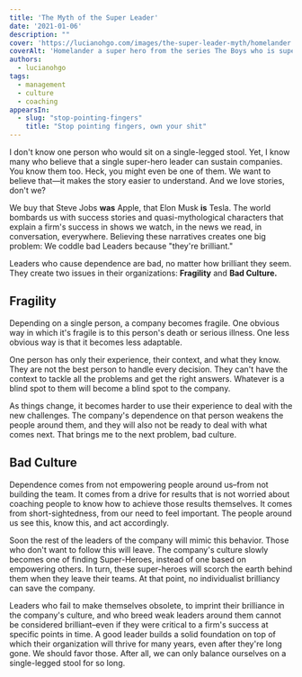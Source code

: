 ```yaml
---
title: 'The Myth of the Super Leader'
date: '2021-01-06'
description: ""
cover: 'https://lucianohgo.com/images/the-super-leader-myth/homelander.jpg'
coverAlt: 'Homelander a super hero from the series The Boys who is super powerful, but evil'
authors:
  - lucianohgo
tags:
  - management
  - culture
  - coaching
appearsIn:
  - slug: "stop-pointing-fingers"
    title: "Stop pointing fingers, own your shit"
---
```


I don't know one person who would sit on a single-legged stool. Yet, I know many who believe that a single super-hero leader can sustain companies. You know them too. Heck, you might even be one of them. We want to believe that—it makes the story easier to understand. And we love stories, don't we?

We buy that Steve Jobs **was** Apple, that Elon Musk **is** Tesla. The world bombards us with success stories and quasi-mythological characters that explain a firm's success in shows we watch, in the news we read, in conversation, everywhere. Believing these narratives creates one big problem: We coddle bad Leaders because "they're brilliant."

Leaders who cause dependence are bad, no matter how brilliant they seem. They create two issues in their organizations: **Fragility** and **Bad Culture.**

## Fragility

Depending on a single person, a company becomes fragile. One obvious way in which it's fragile is to this person's death or serious illness. One less obvious way is that it becomes less adaptable.

One person has only their experience, their context, and what they know. They are not the best person to handle every decision. They can't have the context to tackle all the problems and get the right answers. Whatever is a blind spot to them will become a blind spot to the company.

As things change, it becomes harder to use their experience to deal with the new challenges. The company's dependence on that person weakens the people around them, and they will also not be ready to deal with what comes next. That brings me to the next problem, bad culture.

## Bad Culture

Dependence comes from not empowering people around us–from not building the team. It comes from a drive for results that is not worried about coaching people to know how to achieve those results themselves. It comes from short-sightedness, from our need to feel important. The people around us see this, know this, and act accordingly.

Soon the rest of the leaders of the company will mimic this behavior. Those who don't want to follow this will leave. The company's culture slowly becomes one of finding Super-Heroes, instead of one based on empowering others. In turn, these super-heroes will scorch the earth behind them when they leave their teams. At that point, no individualist brilliancy can save the company.

Leaders who fail to make themselves obsolete,  to imprint their brilliance in the company's culture, and who breed weak leaders around them cannot be considered brilliant–even if they were critical to a firm's success at specific points in time. A good leader builds a solid foundation on top of which their organization will thrive for many years, even after they're long gone. We should favor those. After all, we can only balance ourselves on a single-legged stool for so long.
